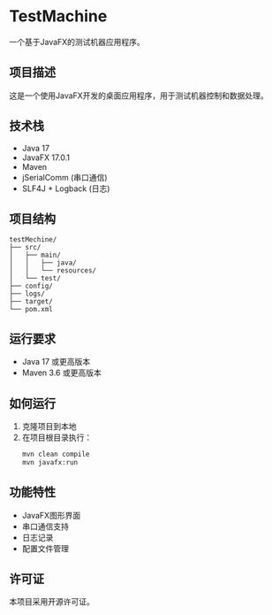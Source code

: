 # TestMachine

一个基于JavaFX的测试机器应用程序。

## 项目描述

这是一个使用JavaFX开发的桌面应用程序，用于测试机器控制和数据处理。

## 技术栈

- Java 17
- JavaFX 17.0.1
- Maven
- jSerialComm (串口通信)
- SLF4J + Logback (日志)

## 项目结构

```
testMechine/
├── src/
│   ├── main/
│   │   ├── java/
│   │   └── resources/
│   └── test/
├── config/
├── logs/
├── target/
└── pom.xml
```

## 运行要求

- Java 17 或更高版本
- Maven 3.6 或更高版本

## 如何运行

1. 克隆项目到本地
2. 在项目根目录执行：
   ```bash
   mvn clean compile
   mvn javafx:run
   ```

## 功能特性

- JavaFX图形界面
- 串口通信支持
- 日志记录
- 配置文件管理

## 许可证

本项目采用开源许可证。
